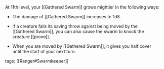 At 11th level, your [[Gathered Swarm]] grows mightier in the following ways:

-   The damage of [[Gathered Swarm]] increases to 1d8.

-   If a creature fails its saving throw against being moved by the [[Gathered Swarm]], you can also cause the swarm to knock the creature [[prone]].

-   When you are moved by [[Gathered Swarm]], it gives you half cover until the start of your next turn.

tags: [[Ranger#Swarmkeeper]]